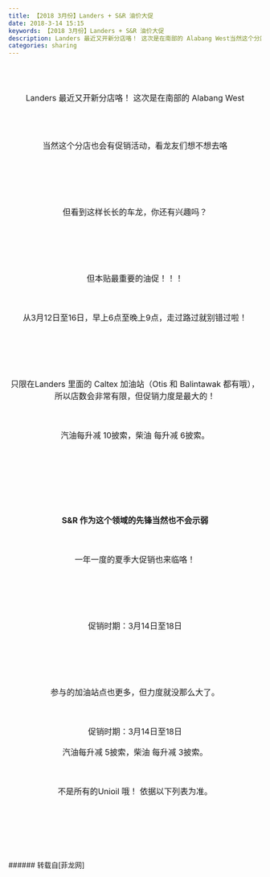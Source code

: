 ```yaml
---
title: 【2018 3月份】Landers + S&R 油价大促
date: 2018-3-14 15:15
keywords: 【2018 3月份】Landers + S&R 油价大促
description: Landers 最近又开新分店咯！ 这次是在南部的 Alabang West当然这个分店也会有促销活动，看龙友们想不想去咯但看到这样长长的车龙，你还有兴趣吗？但本贴最重要的油促！！！从3月12日至16日，早上6点至晚上9点，走过路过就别错过啦！只限在Landers 里面的 Caltex 加油站（Otis 和 Balintawak 都有哦），所以店数会非常有限，但促销力度是最大的！汽油每升减 10披索，柴油 每升减 6披索。S&R 作为这个领域的先锋当然也不会示弱一年一度的夏季大促销也来临咯！促销时期：3月14日至18日参与的加油站点也更多，但力度就没那么大了。促销时期：3月14日至18日汽油每升减 5披索，柴油 每升减 3披索。不是所有的Unioil 哦！ 依据以下列表为准。
categories: sharing
---
```

<td class="t_f" id="postmessage_1187220">

<br/>
<div align="center"><font size="3"><br/>
</font></div><br/>
<div align="center"><font size="3">Landers 最近又开新分店咯！ 这次是在南部的 Alabang West</font></div><br/>
<div align="center"><font size="3"><br/>
</font></div><br/>
<div align="center"><font size="3"><img alt="" border="0" class="zoom" data-cf-modified-3b14b4fce83069196fb8396b-="" file="https://scontent.fcrk1-1.fna.fbcdn.net/v/t1.0-9/29178874_937107756452273_228278405135597568_n.jpg?_nc_eui2=v1%3AAeG3keuLF3WgbI__KFXK6wl1RaFFm0PNeU0aDWqWuB9KFpk3lSeR6wmWMZ9iEz8lyLwxp9_df7hB7GPrpUdeytUOmCaTI5lMv3o8M9F5MqrdOg&amp;oh=73cafbd041d00bd595129b3f229f628a&amp;oe=5B35B116" id="aimg_XN8Fk" lazyloadthumb="1" onclick="" onmouseover="" src="https://scontent.fcrk1-1.fna.fbcdn.net/v/t1.0-9/29178874_937107756452273_228278405135597568_n.jpg?_nc_eui2=v1%3AAeG3keuLF3WgbI__KFXK6wl1RaFFm0PNeU0aDWqWuB9KFpk3lSeR6wmWMZ9iEz8lyLwxp9_df7hB7GPrpUdeytUOmCaTI5lMv3o8M9F5MqrdOg&amp;oh=73cafbd041d00bd595129b3f229f628a&amp;oe=5B35B116"/></font></div><br/>
<div align="center"><font size="3">当然这个分店也会有促销活动，看龙友们想不想去咯</font></div><br/>
<div align="center"><font size="3"><br/>
</font></div><br/>
<div align="center"><img alt="" border="0" class="zoom" data-cf-modified-3b14b4fce83069196fb8396b-="" file="https://scontent.fcrk1-1.fna.fbcdn.net/v/t1.0-9/29063435_936617119834670_1437898241168375808_n.jpg?_nc_eui2=v1%3AAeGnmEpTg953HyCQzIESdRKot6T3dfR889EQpWcZvoKkN4X6OIw4XCVjIbG__rpALy7jzo05jPsy2Ke8CH-3K_vTXAveq1c6A6hNdwWbQ0Lsgw&amp;oh=2360dcd33a6468d795e7b74e825009bc&amp;oe=5B318DF2" id="aimg_blZ2j" lazyloadthumb="1" onclick="" onmouseover="" src="https://scontent.fcrk1-1.fna.fbcdn.net/v/t1.0-9/29063435_936617119834670_1437898241168375808_n.jpg?_nc_eui2=v1%3AAeGnmEpTg953HyCQzIESdRKot6T3dfR889EQpWcZvoKkN4X6OIw4XCVjIbG__rpALy7jzo05jPsy2Ke8CH-3K_vTXAveq1c6A6hNdwWbQ0Lsgw&amp;oh=2360dcd33a6468d795e7b74e825009bc&amp;oe=5B318DF2"/></div><br/>
<div align="center"><font size="3"><br/>
</font></div><br/>
<div align="center"><font size="3">但看到这样长长的车龙，你还有兴趣吗？</font></div><br/>
<div align="center"><font size="3"><br/>
</font></div><br/>
<div align="center"><img alt="" border="0" class="zoom" data-cf-modified-3b14b4fce83069196fb8396b-="" file="https://scontent.fcrk1-1.fna.fbcdn.net/v/t1.0-9/29186226_1012599128895172_6202858245380062217_n.jpg?_nc_eui2=v1%3AAeHJcBAPqxnYisuYOgbVmR_KQjURePMd6ZDOwe6-I0NRsCUxEThpvqBlO-XSZfgSI50nHji_vYqoA0vkHcpb4tmOkSD2_zRmbfgYfn_vok9ANw&amp;oh=162600f74fef32d3f31a28f900f4985f&amp;oe=5B377ABB" id="aimg_DReRK" lazyloadthumb="1" onclick="" onmouseover="" src="https://scontent.fcrk1-1.fna.fbcdn.net/v/t1.0-9/29186226_1012599128895172_6202858245380062217_n.jpg?_nc_eui2=v1%3AAeHJcBAPqxnYisuYOgbVmR_KQjURePMd6ZDOwe6-I0NRsCUxEThpvqBlO-XSZfgSI50nHji_vYqoA0vkHcpb4tmOkSD2_zRmbfgYfn_vok9ANw&amp;oh=162600f74fef32d3f31a28f900f4985f&amp;oe=5B377ABB"/></div><br/>
<div align="center"><font size="3"><br/>
</font></div><br/>
<div align="center"><font size="3">但本贴最重要的油促！！！</font></div><br/>
<div align="center"><font size="3"><br/>
</font></div><br/>
<div align="center"><font size="3">从3月12日至16日，早上6点至晚上9点，走过路过就别错过啦！</font></div><br/>
<div align="center"><font size="3"><br/>
</font></div><br/>
<div align="center"><img alt="" border="0" class="zoom" data-cf-modified-3b14b4fce83069196fb8396b-="" file="https://scontent.fcrk1-1.fna.fbcdn.net/v/t1.0-9/29066964_936434326519616_6147604561570824192_n.jpg?_nc_eui2=v1%3AAeHMXltuEQcV9gqUJCdnXX8ps1tJ2VnwgXZGa9PkRh1amOsqGKyCHDA0MtAHVgbqt4d1Lq9TGCjIxOQab92LfLmg1e3AhXvc1wKwP87VLiLhvg&amp;oh=d2ee7ff591a7ef414f76ebb511b1e3b3&amp;oe=5B4D22F6" id="aimg_Mf9UO" lazyloadthumb="1" onclick="" onmouseover="" src="https://scontent.fcrk1-1.fna.fbcdn.net/v/t1.0-9/29066964_936434326519616_6147604561570824192_n.jpg?_nc_eui2=v1%3AAeHMXltuEQcV9gqUJCdnXX8ps1tJ2VnwgXZGa9PkRh1amOsqGKyCHDA0MtAHVgbqt4d1Lq9TGCjIxOQab92LfLmg1e3AhXvc1wKwP87VLiLhvg&amp;oh=d2ee7ff591a7ef414f76ebb511b1e3b3&amp;oe=5B4D22F6"/></div><br/>
<div align="center"><font size="3"><br/>
</font></div><br/>
<div align="center"><font size="3">只限在Landers 里面的 Caltex 加油站（Otis 和 Balintawak 都有哦），所以店数会非常有限，但促销力度是最大的！</font></div><br/>
<div align="center"><font size="3"><br/>
</font></div><br/>
<div align="center"><font size="3">汽油每升减 10披索，柴油 </font><font size="3">每升减 6披索。</font></div><br/>
<div align="center"><font size="3"><br/>
</font></div><br/>
<div align="center"><img alt="" border="0" onclick="" onmouseover="" smilieid="759" src="static/image/smiley/longwa/16.gif"/><img alt="" border="0" onclick="" onmouseover="" smilieid="759" src="static/image/smiley/longwa/16.gif"/></div><br/>
<div align="center"><font size="3"><br/>
</font></div><br/>
<div align="center"><font size="3"><br/>
</font></div><br/>
<div align="center"><font size="3"><strong>S&amp;R 作为这个领域的先锋当然也不会示弱</strong></font></div><br/>
<div align="center"><font size="3"><br/>
</font></div><br/>
<div align="center"><font size="3">一年一度的夏季大促销也来临咯！</font></div><br/>
<div align="center"><font size="3"><br/>
</font></div><br/>
<div align="center"><img alt="" border="0" class="zoom" data-cf-modified-3b14b4fce83069196fb8396b-="" file="https://scontent.fcrk1-1.fna.fbcdn.net/v/t1.0-9/28958633_1766885866721710_8739078667088429056_n.jpg?_nc_eui2=v1%3AAeEhRJ3DLmL0S2t_WVJoqBZqbsA2Ut9UIZijDGLyrTVYMm1VZr8kxxoj-cG4NzvwxfGAZcu0ko3vqZ9uJYSXSf2gvfwe5rNSqAdcyz42eoufmw&amp;oh=e7fb636c4a598934dc6fd1253a4416db&amp;oe=5B4567FB" id="aimg_Eo6fH" lazyloadthumb="1" onclick="" onmouseover="" src="https://scontent.fcrk1-1.fna.fbcdn.net/v/t1.0-9/28958633_1766885866721710_8739078667088429056_n.jpg?_nc_eui2=v1%3AAeEhRJ3DLmL0S2t_WVJoqBZqbsA2Ut9UIZijDGLyrTVYMm1VZr8kxxoj-cG4NzvwxfGAZcu0ko3vqZ9uJYSXSf2gvfwe5rNSqAdcyz42eoufmw&amp;oh=e7fb636c4a598934dc6fd1253a4416db&amp;oe=5B4567FB"/></div><br/>
<div align="center"><font size="3"><br/>
</font></div><br/>
<div align="center"><font size="3">促销时期：3月14日至18日</font></div><br/>
<div align="center"><font size="3"><br/>
</font></div><br/>
<div align="center"><font size="3"><img alt="" border="0" class="zoom" data-cf-modified-3b14b4fce83069196fb8396b-="" file="https://scontent.fcrk1-1.fna.fbcdn.net/v/t1.0-9/29177855_10156216144819948_7560054850927460352_n.jpg?_nc_eui2=v1%3AAeEbT7TyKAQ2bLSeMJpY3zHGQM3wcPCl6a-l1o3eFnDLoWP7-TR_Gft6wiBY6zj2ZqnwGHhr6TsVa5BNVoUYqrFac6WPmqnE75xzW4ASB-WIpQ&amp;oh=2b9d92000ed9924f845b66842b828710&amp;oe=5B37B288" id="aimg_ghRFt" lazyloadthumb="1" onclick="" onmouseover="" src="https://scontent.fcrk1-1.fna.fbcdn.net/v/t1.0-9/29177855_10156216144819948_7560054850927460352_n.jpg?_nc_eui2=v1%3AAeEbT7TyKAQ2bLSeMJpY3zHGQM3wcPCl6a-l1o3eFnDLoWP7-TR_Gft6wiBY6zj2ZqnwGHhr6TsVa5BNVoUYqrFac6WPmqnE75xzW4ASB-WIpQ&amp;oh=2b9d92000ed9924f845b66842b828710&amp;oe=5B37B288"/></font></div><br/>
<div align="center"><font size="3"><br/>
</font></div><br/>
<div align="center"><font size="3">参与的加油站点也更多，但力度就没那么大了。</font></div><br/>
<div align="center"><font size="3"><br/>
</font></div><br/>
<div align="center"><font size="3">促销时期：3月14日至18日</font></div><br/>
<div align="center"><font size="3">汽油每升减 5披索，柴油 </font><font size="3">每升减 3披索。</font></div><br/>
<div align="center"><font size="3"><br/>
</font></div><br/>
<div align="center"><font size="3">不是所有的Unioil 哦！ 依据以下列表为准。</font></div><br/>
<div align="center"><font size="3"><br/>
</font></div><br/>
<div align="center"><font size="3"><img alt="" border="0" class="zoom" data-cf-modified-3b14b4fce83069196fb8396b-="" file="https://scontent.fcrk1-1.fna.fbcdn.net/v/t1.0-9/29196466_10156216572474948_1530086411347165184_n.jpg?_nc_eui2=v1%3AAeG8POPgn_JgSnfBA8YkTSbtvlDq5u0IdZRg9J3OuUVZDyZCtnaA01h9TWn-LEexjr7onI5BJ_JXrERarDTXEyxi9FD1yGIhcfiPsXu6Qpcsow&amp;oh=e2480d4743a3b682f83ecb05b9aba5df&amp;oe=5B061BEE" id="aimg_Gasbc" lazyloadthumb="1" onclick="" onmouseover="" src="https://scontent.fcrk1-1.fna.fbcdn.net/v/t1.0-9/29196466_10156216572474948_1530086411347165184_n.jpg?_nc_eui2=v1%3AAeG8POPgn_JgSnfBA8YkTSbtvlDq5u0IdZRg9J3OuUVZDyZCtnaA01h9TWn-LEexjr7onI5BJ_JXrERarDTXEyxi9FD1yGIhcfiPsXu6Qpcsow&amp;oh=e2480d4743a3b682f83ecb05b9aba5df&amp;oe=5B061BEE"/></font></div><br/>
<div align="center"><font size="3"><br/>
</font></div><br/>
<div align="center"><font size="3"><img alt="" border="0" class="zoom" data-cf-modified-3b14b4fce83069196fb8396b-="" file="https://scontent.fcrk1-1.fna.fbcdn.net/v/t1.0-9/29178917_10156216572689948_5674088802348433408_n.jpg?_nc_eui2=v1%3AAeH3LQZlfEtrxFBAB-566U6OxZCZ-FnZTtj7ljVdkZlxvkrHNVWsBBeUIDTeICWPGv_7HeYTt2YRL0nA0JAkbtQqtwCQhGbE7kiTLL2jYP-okg&amp;oh=dff286bee6900ce787e07d1068a011cb&amp;oe=5B398FDF" id="aimg_Iz9d5" lazyloadthumb="1" onclick="" onmouseover="" src="https://scontent.fcrk1-1.fna.fbcdn.net/v/t1.0-9/29178917_10156216572689948_5674088802348433408_n.jpg?_nc_eui2=v1%3AAeH3LQZlfEtrxFBAB-566U6OxZCZ-FnZTtj7ljVdkZlxvkrHNVWsBBeUIDTeICWPGv_7HeYTt2YRL0nA0JAkbtQqtwCQhGbE7kiTLL2jYP-okg&amp;oh=dff286bee6900ce787e07d1068a011cb&amp;oe=5B398FDF"/></font></div><br/>
</td>
###### 转载自[菲龙网]